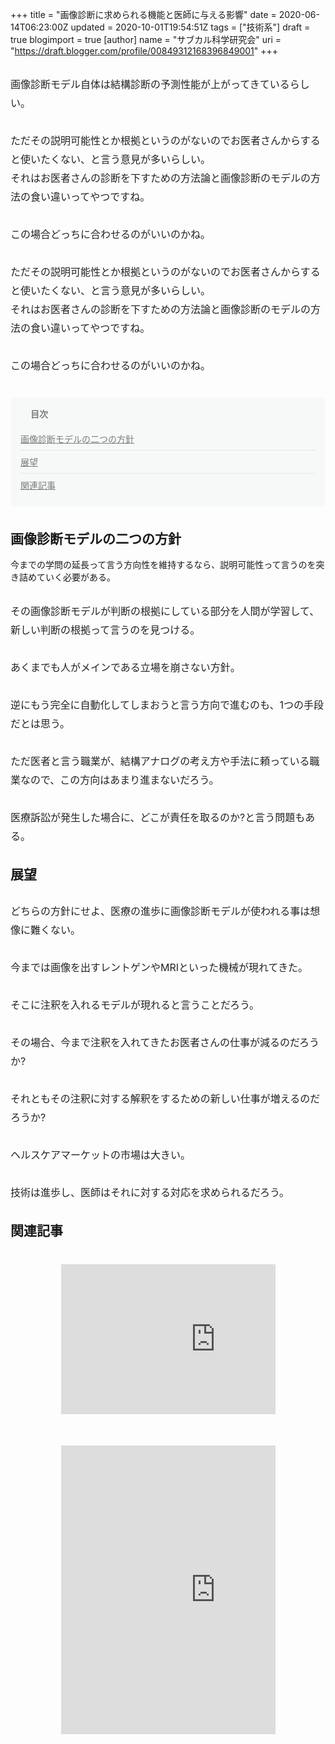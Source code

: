 +++
title = "画像診断に求められる機能と医師に与える影響"
date = 2020-06-14T06:23:00Z
updated = 2020-10-01T19:54:51Z
tags = ["技術系"]
draft = true
blogimport = true 
[author]
	name = "サブカル科学研究会"
	uri = "https://draft.blogger.com/profile/00849312168396849001"
+++

<p name="A0Qci" style="-webkit-text-size-adjust: 100%; box-sizing: inherit; caret-color: rgb(34, 34, 34); color: #222222; font-size: 16px; line-height: 30px; margin: 30px 0px; padding: 0px;">画像診断モデル自体は結構診断の予測性能が上がってきているらしい。</p><p name="Ii25j" style="-webkit-text-size-adjust: 100%; box-sizing: inherit; caret-color: rgb(34, 34, 34); color: #222222; font-size: 16px; line-height: 30px; margin: 30px 0px; padding: 0px;">ただその説明可能性とか根拠というのがないのでお医者さんからすると使いたくない、と言う意見が多いらしい。<br style="box-sizing: inherit; margin: 0px; padding: 0px;" />それはお医者さんの診断を下すための方法論と画像診断のモデルの方法の食い違いってやつですね。</p><p name="ZqPzw" style="-webkit-text-size-adjust: 100%; box-sizing: inherit; caret-color: rgb(34, 34, 34); color: #222222; font-size: 16px; line-height: 30px; margin: 30px 0px; padding: 0px;">この場合どっちに合わせるのがいいのかね。</p><p name="Ii25j" style="-webkit-text-size-adjust: 100%; box-sizing: inherit; caret-color: rgb(34, 34, 34); color: #222222; font-size: 16px; line-height: 30px; margin: 30px 0px; padding: 0px;">ただその説明可能性とか根拠というのがないのでお医者さんからすると使いたくない、と言う意見が多いらしい。<br style="box-sizing: inherit; margin: 0px; padding: 0px;" />それはお医者さんの診断を下すための方法論と画像診断のモデルの方法の食い違いってやつですね。</p><p name="ZqPzw" style="-webkit-text-size-adjust: 100%; box-sizing: inherit; caret-color: rgb(34, 34, 34); color: #222222; font-size: 16px; line-height: 30px; margin: 30px 0px; padding: 0px;">この場合どっちに合わせるのがいいのかね。</p><nav class="o-indexHeading" data-v-72cc1522="" data-v-7e649226="" style="-webkit-text-size-adjust: 100%; background-color: #f7f9f9; box-sizing: inherit; caret-color: rgb(34, 34, 34); color: #222222; font-size: 16px; margin: 36px 0px; padding: 16px;"><h4 class="o-indexHeading__title is-open" data-v-7e649226="" style="box-sizing: inherit; color: #787c7b; font-family: inherit; font-size: 14px; margin: 0px; padding: 0px 0px 0px 16px; position: relative;"><button aria-label="arrowdropdown" class="o-indexHeading__dropdown a-icon a-icon--arrowdropdown a-icon--size_medium" data-v-7e649226="" style="background-color: transparent; border-bottom-left-radius: 24px; border-bottom-right-radius: 24px; border-top-left-radius: 24px; border-top-right-radius: 24px; border: none; box-sizing: inherit; color: inherit; cursor: pointer; font-family: icon; font-size: 24px; font-stretch: inherit; font-style: inherit; font-variant-caps: inherit; height: 24px; left: -8px; line-height: 1; margin: 0px; overflow: visible; padding-left: 0px; padding-right: 0px; position: absolute; top: -1px; touch-action: manipulation; transform: rotate(0deg); vertical-align: top; width: 24px;"></button>目次</h4><div class="o-indexHeading__body" data-v-7e649226="" style="box-sizing: inherit; margin: 0px; padding: 0px;"><ol class="o-indexHeading__list" data-v-7e649226="" style="box-sizing: inherit; list-style: none; margin: 0px; padding: 0px;"><li class="o-indexHeading__item" data-v-7e649226="" style="border-top-style: none; box-sizing: inherit; font-size: 14px; list-style-type: none; margin: 0px; padding: 20px 0px 8px;"><a class="o-indexHeading__link" data-v-7e649226="" style="background-color: transparent; box-sizing: inherit; color: #787c7b; cursor: pointer; display: block; margin: 0px; padding: 0px; text-decoration: underline;">画像診断モデルの二つの方針</a></li><li class="o-indexHeading__item" data-v-7e649226="" style="border-top-color: rgb(230, 230, 230); border-top-style: solid; border-top-width: 1px; box-sizing: inherit; font-size: 14px; list-style-type: none; margin: 0px; padding: 8px 0px;"><a class="o-indexHeading__link" data-v-7e649226="" style="background-color: transparent; box-sizing: inherit; color: #787c7b; cursor: pointer; display: block; margin: 0px; padding: 0px; text-decoration: underline;">展望</a></li><li class="o-indexHeading__item" data-v-7e649226="" style="border-top-color: rgb(230, 230, 230); border-top-style: solid; border-top-width: 1px; box-sizing: inherit; font-size: 14px; list-style-type: none; margin: 0px; padding: 8px 0px;"><a class="o-indexHeading__link" data-v-7e649226="" style="background-color: transparent; box-sizing: inherit; color: #787c7b; cursor: pointer; display: block; margin: 0px; padding: 0px; text-decoration: underline;">関連記事</a></li></ol></div></nav><h2 style="text-align: left;">画像診断モデルの二つの方針</h2><p style="text-align: left;">今までの学問の延長って言う方向性を維持するなら、説明可能性って言うのを突き詰めていく必要がある。</p><p name="d3dLt" style="-webkit-text-size-adjust: 100%; box-sizing: inherit; caret-color: rgb(34, 34, 34); color: #222222; font-size: 16px; line-height: 30px; margin: 30px 0px; padding: 0px;">その画像診断モデルが判断の根拠にしている部分を人間が学習して、新しい判断の根拠って言うのを見つける。</p><p name="cu8Ag" style="-webkit-text-size-adjust: 100%; box-sizing: inherit; caret-color: rgb(34, 34, 34); color: #222222; font-size: 16px; line-height: 30px; margin: 30px 0px; padding: 0px;">あくまでも人がメインである立場を崩さない方針。</p><p name="hdwAQ" style="-webkit-text-size-adjust: 100%; box-sizing: inherit; caret-color: rgb(34, 34, 34); color: #222222; font-size: 16px; line-height: 30px; margin: 30px 0px; padding: 0px;">逆にもう完全に自動化してしまおうと言う方向で進むのも、1つの手段だとは思う。</p><p name="RKPvF" style="-webkit-text-size-adjust: 100%; box-sizing: inherit; caret-color: rgb(34, 34, 34); color: #222222; font-size: 16px; line-height: 30px; margin: 30px 0px; padding: 0px;">ただ医者と言う職業が、結構アナログの考え方や手法に頼っている職業なので、この方向はあまり進まないだろう。</p><p name="PXHxK" style="-webkit-text-size-adjust: 100%; box-sizing: inherit; caret-color: rgb(34, 34, 34); color: #222222; font-size: 16px; line-height: 30px; margin: 30px 0px; padding: 0px;">医療訴訟が発生した場合に、どこが責任を取るのか?と言う問題もある。</p><h2 style="text-align: left;">展望</h2><p name="OwT6T" style="-webkit-text-size-adjust: 100%; box-sizing: inherit; caret-color: rgb(34, 34, 34); color: #222222; font-size: 16px; line-height: 30px; margin: 30px 0px; padding: 0px;">どちらの方針にせよ、医療の進歩に画像診断モデルが使われる事は想像に難くない。</p><p name="RCC7I" style="-webkit-text-size-adjust: 100%; box-sizing: inherit; caret-color: rgb(34, 34, 34); color: #222222; font-size: 16px; line-height: 30px; margin: 30px 0px; padding: 0px;">今までは画像を出すレントゲンやMRIといった機械が現れてきた。</p><p name="BTVly" style="-webkit-text-size-adjust: 100%; box-sizing: inherit; caret-color: rgb(34, 34, 34); color: #222222; font-size: 16px; line-height: 30px; margin: 30px 0px; padding: 0px;">そこに注釈を入れるモデルが現れると言うことだろう。</p><p name="6LbZw" style="-webkit-text-size-adjust: 100%; box-sizing: inherit; caret-color: rgb(34, 34, 34); color: #222222; font-size: 16px; line-height: 30px; margin: 30px 0px; padding: 0px;">その場合、今まで注釈を入れてきたお医者さんの仕事が減るのだろうか?</p><p name="K8tja" style="-webkit-text-size-adjust: 100%; box-sizing: inherit; caret-color: rgb(34, 34, 34); color: #222222; font-size: 16px; line-height: 30px; margin: 30px 0px; padding: 0px;">それともその注釈に対する解釈をするための新しい仕事が増えるのだろうか?</p><p name="yOL9z" style="-webkit-text-size-adjust: 100%; box-sizing: inherit; caret-color: rgb(34, 34, 34); color: #222222; font-size: 16px; line-height: 30px; margin: 30px 0px; padding: 0px;">ヘルスケアマーケットの市場は大きい。</p><p name="164Ni" style="-webkit-text-size-adjust: 100%; box-sizing: inherit; caret-color: rgb(34, 34, 34); color: #222222; font-size: 16px; line-height: 30px; margin: 30px 0px; padding: 0px;">技術は進歩し、医師はそれに対する対応を求められるだろう。</p><h2 style="text-align: left;">関連記事</h2><figure data-identifier="ndaa552d008ad" embedded-content-key="emb438faeaf349b" embedded-service="note" name="uS0iQ" style="-webkit-text-size-adjust: 100%; border-bottom-left-radius: 4px; border-bottom-right-radius: 4px; border-top-left-radius: 4px; border-top-right-radius: 4px; box-sizing: inherit; caret-color: rgb(34, 34, 34); color: #222222; font-size: 16px; margin: 30px auto; max-width: 500px; overflow: hidden; padding: 0px; position: relative; width: 343px;"><div data-name="embedContainer" style="box-sizing: inherit; margin: 0px; padding: 0px;"><div data-embed-service="note" style="box-sizing: inherit; margin: 0px; padding: 0px;"><iframe class="note-embed" data-ready="true" height="240px" scrolling="no" src="https://note.com/embed/notes/ndaa552d008ad" style="background-repeat: no-repeat no-repeat; border-width: 0px; box-sizing: inherit; display: block; margin: 10px 0px; max-width: 500px; padding: 0px; position: static; visibility: visible; width: 494px;"></iframe></div></div></figure><figure data-identifier="ne4b04f333793" embedded-content-key="emb11cd3f0d5d1e" embedded-service="note" name="lEvYU" style="-webkit-text-size-adjust: 100%; border-bottom-left-radius: 4px; border-bottom-right-radius: 4px; border-top-left-radius: 4px; border-top-right-radius: 4px; box-sizing: inherit; caret-color: rgb(34, 34, 34); color: #222222; font-size: 16px; margin: 30px auto; max-width: 500px; overflow: hidden; padding: 0px; position: relative; width: 343px;"><div data-name="embedContainer" style="box-sizing: inherit; margin: 0px; padding: 0px;"><div data-embed-service="note" style="box-sizing: inherit; margin: 0px; padding: 0px;"><iframe class="note-embed" data-ready="true" height="462px" scrolling="no" src="https://note.com/embed/notes/ne4b04f333793" style="background-repeat: no-repeat no-repeat; border-width: 0px; box-sizing: inherit; display: block; margin: 10px 0px; max-width: 500px; padding: 0px; position: static; visibility: visible; width: 494px;"></iframe></div></div></figure><br class="Apple-interchange-newline" style="-webkit-text-size-adjust: auto;" />
